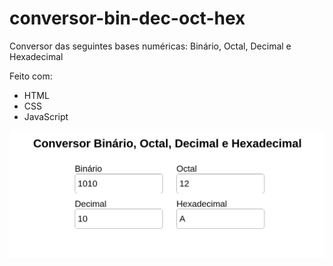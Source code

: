 # conversor-bin-dec-oct-hex
Conversor das seguintes bases numéricas: Binário, Octal, Decimal e Hexadecimal 

Feito com:
 - HTML
 - CSS
 - JavaScript

![Screenshot](screenshot.png?raw=true)
